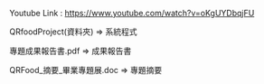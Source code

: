 Youtube Link : https://www.youtube.com/watch?v=oKgUYDbqjFU 


QRfoodProject(資料夾) => 系統程式 


專題成果報告書.pdf => 成果報告書 


QRFood_摘要_畢業專題展.doc => 專題摘要
